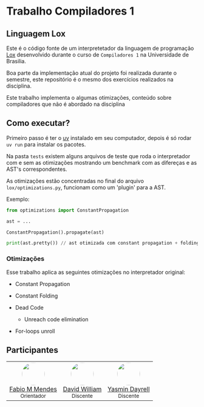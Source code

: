 # Trabalho Compiladores 1


## Linguagem Lox

Este é o código fonte de um interpretetador da linguagem de programação [Lox](https://craftinginterpreters.com/the-lox-language.html) desenvolvido durante o curso de `Compiladores 1` na Universidade de Brasilia.


Boa parte da implementação atual do projeto foi realizada durante o semestre, este repositório é o mesmo dos exercícios realizados na disciplina.

Este trabalho implementa o algumas otimizações, conteúdo sobre compiladores que não é abordado na disciplina

## Como executar?

Primeiro passo é ter o [uv](https://docs.astral.sh/uv) instalado em seu computador, depois é só rodar `uv run` para instalar os pacotes.

Na pasta `tests` existem alguns arquivos de teste que roda o interpretador com e sem as otimizações mostrando um benchmark com as difereças e as AST's correspondentes.

As otimizações estão concentradas no final do arquivo `lox/optimizations.py`, funcionam como um 'plugin' para a AST.


Exemplo:

```py
from optimizations import ConstantPropagation

ast = ...

ConstantPropagation().propagate(ast)

print(ast.pretty()) // ast otimizada com constant propagation + folding
```

### Otimizações

Esse trabalho aplica as seguintes otimizações no interpretador original:

- Constant Propagation

- Constant Folding

- Dead Code
  - Unreach code elimination

- For-loops unroll

## Participantes

<table align="center">
  <tr>
    <td align="center">
      <img src="https://github.com/fabiommendes.png" width="60" style="border-radius: 50%;" /><br/>
      <a href="https://github.com/fabiommendes" target="_blank">Fabio M Mendes</a><br/>
      <sub>Orientador</sub>
    </td>
    <td align="center">
      <img src="https://github.com/sluucke.png" width="60" style="border-radius: 50%;" /><br/>
      <a href="https://github.com/sluucke" target="_blank">David William</a><br/>
      <sub>Discente</sub>
    </td>
    <td align="center">
      <img src="https://github.com/yasmindayrell.png" width="60" style="border-radius: 50%;" /><br/>
      <a href="https://github.com/yasmindayrell" target="_blank">Yasmin Dayrell</a><br/>
      <sub>Discente</sub>
    </td>
  </tr>
</table>

